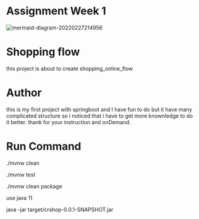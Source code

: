 # Assignment Week 1
![mermaid-diagram-20220227214956](https://user-images.githubusercontent.com/93904514/155887320-bd04a8d9-1b00-475a-83ac-1a1e526d24ac.png)
# Shopping flow
this project is about to create shopping_online_flow
# Author
this is my first project with springboot and I have fun to do but it have many complicated structure so i noticed that i have to get more knownledge to do it better. 
thank for your instruction and onDemand.
# Run Command
./mvnw clean

./mvnw test

./mvnw clean package

use java 11

java -jar target/crshop-0.0.1-SNAPSHOT.jar
